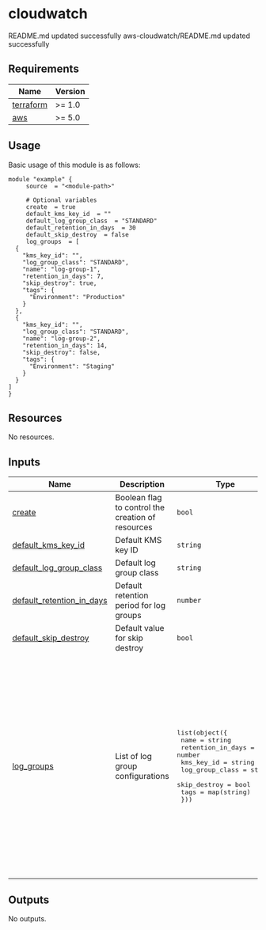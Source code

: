 # cloudwatch

<!-- BEGINNING OF PRE-COMMIT-TERRAFORM DOCS HOOK -->
README.md updated successfully
aws-cloudwatch/README.md updated successfully
<!-- END OF PRE-COMMIT-TERRAFORM DOCS HOOK -->

<!-- BEGIN_AUTOMATED_TF_DOCS_BLOCK -->
## Requirements

| Name | Version |
|------|---------|
| <a name="requirement_terraform"></a> [terraform](#requirement\_terraform) | >= 1.0 |
| <a name="requirement_aws"></a> [aws](#requirement\_aws) | >= 5.0 |
## Usage
Basic usage of this module is as follows:
```hcl
module "example" {
  	 source  = "<module-path>"
  
	 # Optional variables
  	 create  = true
  	 default_kms_key_id  = ""
  	 default_log_group_class  = "STANDARD"
  	 default_retention_in_days  = 30
  	 default_skip_destroy  = false
  	 log_groups  = [
  {
    "kms_key_id": "",
    "log_group_class": "STANDARD",
    "name": "log-group-1",
    "retention_in_days": 7,
    "skip_destroy": true,
    "tags": {
      "Environment": "Production"
    }
  },
  {
    "kms_key_id": "",
    "log_group_class": "STANDARD",
    "name": "log-group-2",
    "retention_in_days": 14,
    "skip_destroy": false,
    "tags": {
      "Environment": "Staging"
    }
  }
]
}
```
## Resources

No resources.
## Inputs

| Name | Description | Type | Default | Required |
|------|-------------|------|---------|:--------:|
| <a name="input_create"></a> [create](#input\_create) | Boolean flag to control the creation of resources | `bool` | `true` | no |
| <a name="input_default_kms_key_id"></a> [default\_kms\_key\_id](#input\_default\_kms\_key\_id) | Default KMS key ID | `string` | `""` | no |
| <a name="input_default_log_group_class"></a> [default\_log\_group\_class](#input\_default\_log\_group\_class) | Default log group class | `string` | `"STANDARD"` | no |
| <a name="input_default_retention_in_days"></a> [default\_retention\_in\_days](#input\_default\_retention\_in\_days) | Default retention period for log groups | `number` | `30` | no |
| <a name="input_default_skip_destroy"></a> [default\_skip\_destroy](#input\_default\_skip\_destroy) | Default value for skip destroy | `bool` | `false` | no |
| <a name="input_log_groups"></a> [log\_groups](#input\_log\_groups) | List of log group configurations | <pre>list(object({<br>    name              = string<br>    retention_in_days = number<br>    kms_key_id        = string<br>    log_group_class   = string<br>    skip_destroy      = bool<br>    tags              = map(string)<br>  }))</pre> | <pre>[<br>  {<br>    "kms_key_id": "",<br>    "log_group_class": "STANDARD",<br>    "name": "log-group-1",<br>    "retention_in_days": 7,<br>    "skip_destroy": true,<br>    "tags": {<br>      "Environment": "Production"<br>    }<br>  },<br>  {<br>    "kms_key_id": "",<br>    "log_group_class": "STANDARD",<br>    "name": "log-group-2",<br>    "retention_in_days": 14,<br>    "skip_destroy": false,<br>    "tags": {<br>      "Environment": "Staging"<br>    }<br>  }<br>]</pre> | no |
## Outputs

No outputs.
<!-- END_AUTOMATED_TF_DOCS_BLOCK -->
